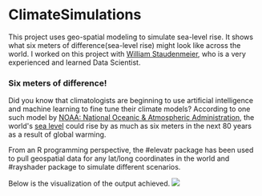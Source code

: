 # ClimateSimulations
This project uses geo-spatial modeling to simulate sea-level rise. It shows what six meters of difference(sea-level rise) might look like across the world.
I worked on this project with [William Staudenmeier](https://github.com/WilliamStaudenmeier), who is a very experienced and learned Data Scientist. 

### Six meters of difference!
Did you know that climatologists are beginning to use artificial intelligence and machine learning to fine tune their climate models? According to one such model by [NOAA: National Oceanic & Atmospheric Administration](https://www.noaa.gov/), the world's [sea level](https://coast.noaa.gov/digitalcoast/tools/slr.html) could rise by as much as six meters in the next 80 years as a result of global warming.

From an R programming perspective, the #elevatr package has been used to pull geospatial data for any lat/long coordinates in the world and #rayshader package to simulate different scenarios.

Below is the visualization of the output achieved.
![](https://github.com/krishangi-deka/ClimateSimulations/blob/master/SeaLevelRise.gif)

